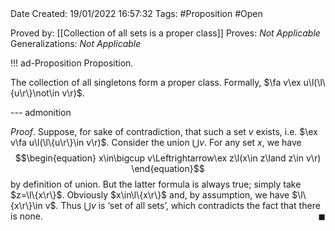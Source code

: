 <br />
<br />

Date Created: 19/01/2022 16:57:32
Tags: #Proposition #Open 

Proved by: [[Collection of all sets is a proper class]]
Proves: _Not Applicable_
Generalizations: _Not Applicable_

!!! ad-Proposition Proposition.

The collection of all singletons form a proper class. Formally, $\fa v\ex u\l(\l\{u\r\}\not\in v\r)$.

--- admonition

_Proof_. Suppose, for sake of contradiction, that such a set $v$ exists, i.e. $\ex v\fa u\l(\l\{u\r\}\in v\r)$. Consider the union $\bigcup v$. For any set $x$, we have
$$\begin{equation}
    x\in\bigcup v\Leftrightarrow\ex z\l(x\in z\land z\in v\r)
\end{equation}$$
by definition of union. But the latter formula is always true; simply take $z=\l\{x\r\}$. Obviously $x\in\l\{x\r\}$ and, by assumption, we have $\l\{x\r\}\in v$. Thus $\bigcup v$ is $\textrm{`}$set of all sets$\textrm{'}$, which contradicts the fact that there is none.<span style="float:right;">$\blacksquare$</span>
